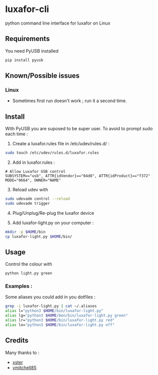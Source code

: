 # luxafor-cli
python command line interface for luxafor on Linux

## Requirements
You need PyUSB installed
```sh
pip install pyusb
```

## Known/Possible issues

### Linux
- Sometimes first run doesn't work ; run it a second time.

## Install
With PyUSB you are suposed to be super user. To avoid to prompt sudo each time :
1. Create a luxafor.rules file in /etc/udev/rules.d/ :
```sh
sudo touch /etc/udev/rules.d/luxafor.rules
```

2. Add in luxafor.rules :
```
# Allow Luxafor USB control
SUBSYSTEM=="usb", ATTR{idVendor}=="04d8", ATTR{idProduct}=="f372" MODE="0664", OWNER="NAME"
```

3. Reload udev with
```sh
sudo udevadm control --reload
sudo udevadm trigger
```
4. Plug/Unplug/Re-plug the luxafor device

5. Add luxafor-light.py on your computer :
```sh
mkdir -p $HOME/bin
cp luxafor-light.py $HOME/bin/
```

## Usage
Control the colour with
```sh
python light.py green
```

### Examples :
Some aliases you could add in you dotfiles :
```sh
grep -i luxafor-light.py | cat ~/.aliases
alias l="python3 $HOME/bin/luxafor-light.py"
alias lg="python3 $HOME/ben/bin/luxafor-light.py green"
alias lr="python3 $HOME/bin/luxafor-light.py red"
alias lo="python3 $HOME/bin/luxafor-light.py off"
```

## Credits

Many thanks to :
- [xster](https://medium.com/xster-tech/using-luxafor-with-linux-53381093a40f)
- [vmitchell85](https://github.com/vmitchell85/luxafor-python/blob/master/readme.md)
